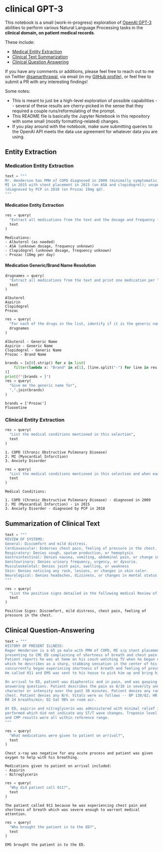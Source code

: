 # clinical GPT-3
This notebook is a small (work-in-progress) exploration of [OpenAI GPT-3](https://openai.com/api/) abilities to perform various 
Natural Language Processing tasks in the **clinical domain, on patient medical records**. 

These include:
- [Medical Entity Extraction](https://github.com/cactiML/clinical-gpt#entity-extraction)
- [Clinical Text Summarization](https://github.com/cactiML/clinical-gpt#summarization-of-clinical-text)
- [Clinical Question Answering](https://github.com/cactiML/clinical-gpt#clinical-question-answering)

If you have any comments or additions, please feel free to reach out to me on Twitter [@samarthrawal](https://twitter.com/samarthrawal), via email (in my [GitHub profile](http://github.com/samrawal)), or feel free to submit a PR with any interesting findings!

Some notes:
- This is meant to just be a high-level exploration of possible capabilities -- several of these results are cherry-picked in the sense that they required a couple runs/reformulating of the prompt.
- This README file is basically the Jupyter Notebook in this repository with some small (mostly formatting-related) changes. 
- If you play around with the notebook, make sure submitting queries to the OpenAI API meets the data use agreement for whatever data you are using.


## Entity Extraction

### Medication Entity Extraction


```python
text = """
Mr. Henderson has PMH of COPD diagnosed in 2009 (minimally symptomatic, uses albuterol PRN); 
MI in 2015 with stent placement in 2015 (on ASA and clopidogrel); unspecified anxiety disorder 
(diagnosed by PCP in 2018 (on Prozac 10mg qd).
"""
```

#### Medication Entity Extraction


```python
res = query(
  "Extract all medications from the text and the dosage and frequency for each if specified", 
  text
)
```

    Medications:
    - Albuterol (as needed) 
    - ASA (unknown dosage, frequency unknown) 
    - Clopidogrel (unknown dosage, frequency unknown) 
    - Prozac (10mg per day)


#### Medication Generic/Brand Name Resolution


```python
drugnames = query(
  "Extract all medications from the text and print one medication per line", 
  text
)
```

    Albuterol
    Aspirin
    Clopidogrel
    Prozac



```python
res = query(
  "For each of the drugs in the list, identify if it is the generic name or Brand name of the drug.", 
  drugnames
)
```

    Albuterol - Generic Name
    Aspirin - Generic Name
    Clopidogrel - Generic Name
    Prozac - Brand Name



```python
brands = [x[0].strip() for x in list(
    filter(lambda x: "Brand" in x[1], [line.split("-") for line in res.split("\n")])
)]
print(f"{brands = }")
res = query(
  "Give me the generic name for", 
  ",".join(brands)
)
```

    brands = ['Prozac']
    Fluoxetine


### Clinical Entity Extraction


```python
res = query(
  "List the medical conditions mentioned in this selection",
  text
)
```

    1. COPD (Chronic Obstructive Pulmonary Disease)
    2. MI (Myocardial Infarction)
    3. Anxiety Disorder



```python
res = query(
  "List the medical conditions mentioned in this selection and when each occured, if mentioned",
  text
)
```

    Medical Conditions:
    
    1. COPD (Chronic Obstructive Pulmonary Disease) - diagnosed in 2009
    2. MI (Myocardial Infarction) - in 2015 
    3. Anxiety Disorder - diagnosed by PCP in 2018


## Summarization of Clinical Text


```python
text = """
REVIEW OF SYSTEMS:
General: Discomfort and mild distress.
Cardiovascular: Endorses chest pain, feeling of pressure in the chest. Denies palpitations.
Respiratory: Denies cough, sputum production, or hemoptysis
Gastrointestinal: Denies nausea, vomiting, abdominal pain, or change in bowel habits.
Genitourinary: Denies urinary frequency, urgency, or dysuria.
Musculoskeletal: Denies joint pain, swelling, or weakness 
Skin: Denies noticing any rash, lesions, or changes in skin color.
Neurological: Denies headaches, dizziness, or changes in mental status.
"""
```


```python
res = query(
  "List the positive signs detailed in the following medical Review of Systems",
  text
)
```

    Positive Signs: Discomfort, mild distress, chest pain, feeling of pressure in the chest.


## Clinical Question-Answering


```python
text = """
HISTORY OF PRESENT ILLNESS:
Roger Henderson is a 65 yo male with PMH of COPD, MI s/p stent placement 2015, anxiety, 
presenting to CMC ED complaining of shortness of breath and chest pain for past 30 minutes. 
Patient reports he was at home on his couch watching TV when he began experiencing pain 
which he describes as a sharp, stabbing sensation in the center of his chest. Patient 
concurrently began experincing shortness of breath and feeling of pressure in his chest. 
He called 911 and EMS was sent to his house to pick him up and bring him to ED. 

On arrival to ED, patient was diaphoretic and in pain, and was gasping for air while 
answering questions. Patient describes the pain as 8/10 in severity and has not changed in 
character or intensity over the past 30 minutes. Patient denies any radiation of pain beyond 
chest. Patient denies any N/V. Vitals were as follows -- BP 130/82; HR 110 bpm;  
RR 24 breaths/min; O2 Sat 98% on room air.

At ED, aspirin and nitroglycerin was administered with minimal relief in symptoms. EKG was 
performed which did not indicate any ST/T wave changes. Troponin level non-elevated. CBC
and CMP results were all within reference range. 
"""
```


```python
res = query(
  "What medications were given to patient on arrival?",
  text
)
```

    Chest x-ray was negative for any acute process and patient was given oxygen to help with his breathing. 
    
    Medications given to patient on arrival included:
    - Aspirin
    - Nitroglycerin



```python
res = query(
  "Why did patient call 911?",
  text
)
```

    The patient called 911 because he was experiencing chest pain and shortness of breath which was severe enough to warrant medical attention.



```python
res = query(
  "Who brought the patient in to the ED?",
  text
)
```

    EMS brought the patient in to the ED.

